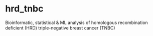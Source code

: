 # hrd_tnbc
Bioinformatic, statistical &amp; ML analysis of homologous recombination deficient (HRD) triple-negative breast cancer (TNBC)
